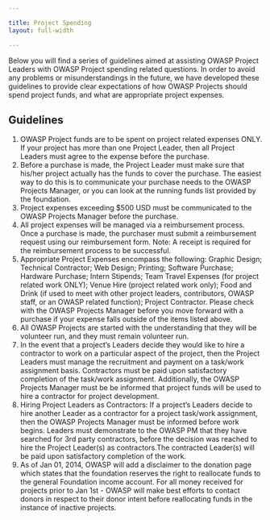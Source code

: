 ```yaml
---

title: Project Spending
layout: full-width

---
```


Below you will find a series of guidelines aimed at assisting OWASP Project Leaders with OWASP Project spending related questions. In order to avoid any problems or misunderstandings in the future, we have developed these guidelines to provide clear expectations of how OWASP Projects should spend project funds, and what are appropriate project expenses. 

## Guidelines

1. OWASP Project funds are to be spent on project related expenses ONLY. If your project has more than one Project Leader, then all Project Leaders must agree to the expense before the purchase.  
2. Before a purchase is made, the Project Leader must make sure that his/her project actually has the funds to cover the purchase. The easiest way to do this is to communicate your purchase needs to the OWASP Projects Manager, or you can look at the running funds list provided by the foundation.
3. Project expenses exceeding $500 USD must be communicated to the OWASP Projects Manager before the purchase.
4. All project expenses will be managed via a reimbursement process. Once a purchase is made, the purchaser must submit a reimbursement request using our reimbursement form. Note: A receipt is required for the reimbursement process to be successful. 
5. Appropriate Project Expenses encompass the following: Graphic Design; Technical Contractor; Web Design; Printing; Software Purchase; Hardware Purchase; Intern Stipends; Team Travel Expenses (for project related work ONLY); Venue Hire (project related work only); Food and Drink (if used to meet with other project leaders, contributors, OWASP staff, or an OWASP related function); Project Contractor. Please check with the OWASP Projects Manager before you move forward with a purchase if your expense falls outside of the items listed above.  
6. All OWASP Projects are started with the understanding that they will be volunteer run, and they must remain volunteer run. 
7. In the event that a project’s Leaders decide they would like to hire a contractor to work on a particular aspect of the project, then the Project Leaders must manage the recruitment and payment on a task/work assignment basis. Contractors must be paid upon satisfactory completion of the task/work assignment. Additionally, the OWASP Projects Manager must be be informed that project funds will be used to hire a contractor for project development. 
8. Hiring Project Leaders as Contractors: If a project’s Leaders decide to hire another Leader as a contractor for a project task/work assignment, then the OWASP Projects Manager must be informed before work begins. Leaders must demonstrate to the OWASP PM that they have searched for 3rd party contractors, before the decision was reached to hire the Project Leader(s) as contractors.The contracted Leader(s) will be paid upon satisfactory completion of the work. 
9. As of Jan 01, 2014, OWASP will add a disclaimer to the donation page which states that the foundation reserves the right to reallocate funds to the general Foundation income account. For all money received for projects prior to Jan 1st - OWASP will make best efforts to contact donors in respect to their donor intent before reallocating funds in the instance of inactive projects.

